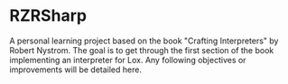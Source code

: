 # RZRSharp
A personal learning project based on the book "Crafting Interpreters" by Robert Nystrom.
The goal is to get through the first section of the book implementing an interpreter for Lox.
Any following objectives or improvements will be detailed here.
